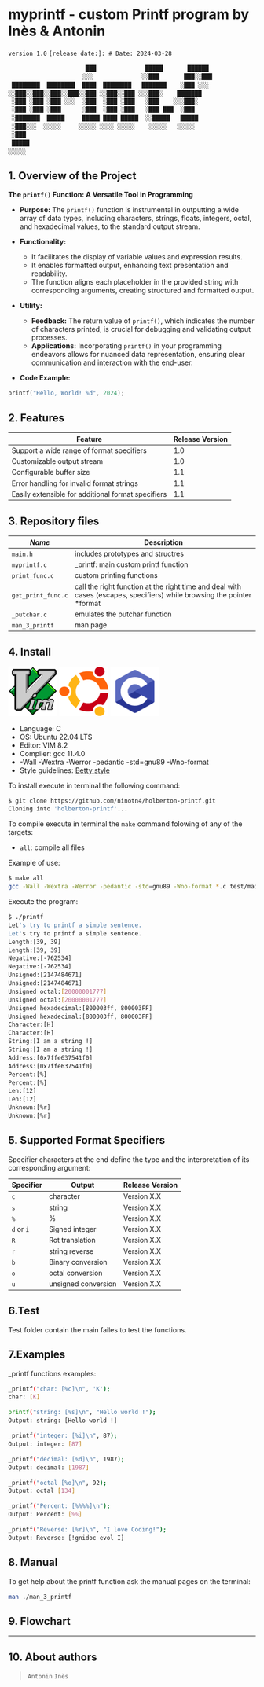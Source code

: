 # myprintf - custom Printf program by Inès & Antonin

```version 1.0```  `[release date:]: # Date: 2024-03-28`

```bash
                      ███              █████       ██████
                     ░░░              ░░███       ███░░███
 ████████  ████████  ████  ████████   ███████    ░███ ░░░
░░███░░███░░███░░███░░███ ░░███░░███ ░░░███░    ███████
 ░███ ░███ ░███ ░░░  ░███  ░███ ░███   ░███    ░░░███░
 ░███ ░███ ░███      ░███  ░███ ░███   ░███ ███  ░███
 ░███████  █████     █████ ████ █████  ░░█████   █████
 ░███░░░  ░░░░░     ░░░░░ ░░░░ ░░░░░    ░░░░░   ░░░░░
 ░███
 █████
░░░░░
```

## 1. Overview of the Project

**The `printf()` Function: A Versatile Tool in Programming**

- **Purpose:**
  The `printf()` function is instrumental in outputting a wide array of data types, including characters, strings, floats, integers, octal, and hexadecimal values, to the standard output stream.

- **Functionality:**
  - It facilitates the display of variable values and expression results.
  - It enables formatted output, enhancing text presentation and readability.
  - The function aligns each placeholder in the provided string with corresponding arguments, creating structured and formatted output.

- **Utility:**
  - **Feedback:** The return value of `printf()`, which indicates the number of characters printed, is crucial for debugging and validating output processes.
  - **Applications:** Incorporating `printf()` in your programming endeavors allows for nuanced data representation, ensuring clear communication and interaction with the end-user.

- **Code Example:**

```c
printf("Hello, World! %d", 2024);
```

## 2. Features

| Feature                                             | Release Version |
|-----------------------------------------------------|-----------------|
| Support a wide range of format specifiers           | 1.0             |
| Customizable output stream                          | 1.0             |
| Configurable buffer size                            | 1.1             |
| Error handling for invalid format strings            | 1.1             |
| Easily extensible for additional format specifiers   | 1.1             |

## 3. Repository files

| *Name*      | **Description**          |
|--------------|--------------------------|
| `main.h`  | includes prototypes and structres |
| `myprintf.c` | _printf: main custom printf function |
| `print_func.c` | custom printing functions |
| `get_print_func.c` | call the right function at the right time and deal with cases (escapes, specifiers) while browsing the pointer *format  |
| `_putchar.c` | emulates the putchar function |
| `man_3_printf` | man page |

## 4. Install

<a href="https://www.vim.org/"><img src="https://github.com/Ninotna/holbertonschool-printf/blob/0a1154547c19da590db2dc15d6e19932fe5045b5/Vimlogo.svg" alt="Vim Logo" width="100"></a>
<a href="https://www.ubuntu.com/"><img src="https://github.com/Ninotna/holbertonschool-printf/blob/0a1154547c19da590db2dc15d6e19932fe5045b5/ubuntu-icon.svg" alt="Ubuntu Logo" width="100"></a>
<a href="https://en.wikipedia.org/wiki/C_(programming_language)"><img src="https://github.com/Ninotna/holbertonschool-printf/blob/0a1154547c19da590db2dc15d6e19932fe5045b5/language_c-programming.svg" alt="C Logo" width="100"></a>


* Language: C
* OS: Ubuntu 22.04 LTS
* Editor: VIM 8.2
* Compiler: gcc 11.4.0
* -Wall -Wextra -Werror -pedantic -std=gnu89 -Wno-format
* Style guidelines: [Betty style](https://github.com/holbertonschool/Betty/wiki)

To install execute in terminal the following command:

```bash
$ git clone https://github.com/ninotn4/holberton-printf.git
Cloning into 'holberton-printf'...

```

To compile execute in terminal the ```make``` command folowing of any of the targets:

- `all`: compile all files

Example of use:

```bash
$ make all
gcc -Wall -Wextra -Werror -pedantic -std=gnu89 -Wno-format *.c test/main.c -o printf
```

Execute the program:

```bash
$ ./printf
Let's try to printf a simple sentence.
Let's try to printf a simple sentence.
Length:[39, 39]
Length:[39, 39]
Negative:[-762534]
Negative:[-762534]
Unsigned:[2147484671]
Unsigned:[2147484671]
Unsigned octal:[20000001777]
Unsigned octal:[20000001777]
Unsigned hexadecimal:[800003ff, 800003FF]
Unsigned hexadecimal:[800003ff, 800003FF]
Character:[H]
Character:[H]
String:[I am a string !]
String:[I am a string !]
Address:[0x7ffe637541f0]
Address:[0x7ffe637541f0]
Percent:[%]
Percent:[%]
Len:[12]
Len:[12]
Unknown:[%r]
Unknown:[%r]
```

## 5. Supported Format Specifiers

Specifier characters at the end define the type and the interpretation of its corresponding argument:

| Specifier  | Output                | Release Version |
|------------|-----------------------|-----------------|
| `c`        | character             | Version X.X     |
| `s`        | string                | Version X.X     |
| `%`        | %                     | Version X.X     |
| `d` or `i` | Signed integer        | Version X.X     |
| `R`        | Rot translation       | Version X.X     |
| `r`        | string reverse        | Version X.X     |
| `b`        | Binary conversion     | Version X.X     |
| `o`        | octal conversion      | Version X.X     |
| `u`        | unsigned conversion   | Version X.X     |

## 6.Test

Test folder contain the main failes to test the functions.

## 7.Examples

_printf functions examples:

```bash
_printf("char: [%c]\n", 'K');
char: [K]
```

```bash
printf("string: [%s]\n", "Hello world !");
Output: string: [Hello world !]
```

```bash
_printf("integer: [%i]\n", 87);
Output: integer: [87]
```

```bash
_printf("decimal: [%d]\n", 1987);
Output: decimal: [1987]
```

```bash
_printf("octal [%o]\n", 92);
Output: octal [134]
```

```bash
_printf("Percent: [%%%%]\n");
Output: Percent: [%%]
```

```bash
_printf("Reverse: [%r]\n", "I love Coding!");
Output: Reverse: [!gnidoc evol I]
```

## 8. Manual

To get help about the printf function ask the manual pages on the terminal:

````bash
man ./man_3_printf

````

## 9. Flowchart

***

## 10. About authors

> ```Antonin```
> ```Inès```
